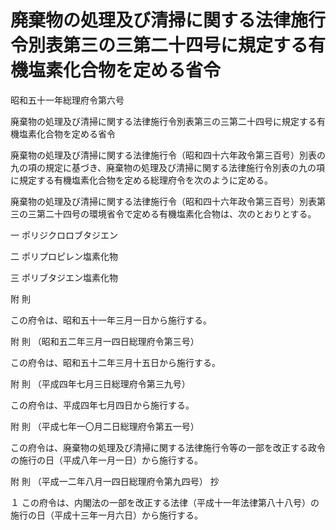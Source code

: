 # 廃棄物の処理及び清掃に関する法律施行令別表第三の三第二十四号に規定する有機塩素化合物を定める省令

昭和五十一年総理府令第六号

廃棄物の処理及び清掃に関する法律施行令別表第三の三第二十四号に規定する有機塩素化合物を定める省令

廃棄物の処理及び清掃に関する法律施行令（昭和四十六年政令第三百号）別表の九の項の規定に基づき、廃棄物の処理及び清掃に関する法律施行令別表の九の項に規定する有機塩素化合物を定める総理府令を次のように定める。

廃棄物の処理及び清掃に関する法律施行令（昭和四十六年政令第三百号）別表第三の三第二十四号の環境省令で定める有機塩素化合物は、次のとおりとする。

一 ポリジクロロブタジエン

二 ポリプロピレン塩素化物

三 ポリブタジエン塩素化物

附 則

この府令は、昭和五十一年三月一日から施行する。

附 則 （昭和五二年三月一四日総理府令第三号）

この府令は、昭和五十二年三月十五日から施行する。

附 則 （平成四年七月三日総理府令第三九号）

この府令は、平成四年七月四日から施行する。

附 則 （平成七年一〇月二日総理府令第五一号）

この府令は、廃棄物の処理及び清掃に関する法律施行令等の一部を改正する政令の施行の日（平成八年一月一日）から施行する。

附 則 （平成一二年八月一四日総理府令第九四号） 抄

１ この府令は、内閣法の一部を改正する法律（平成十一年法律第八十八号）の施行の日（平成十三年一月六日）から施行する。
